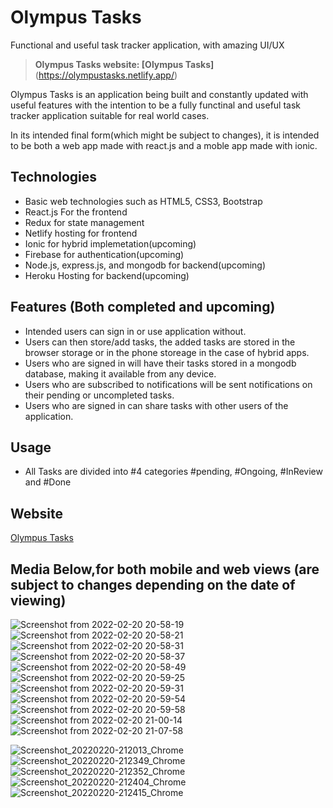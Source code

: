 # Olympus Tasks

Functional and useful task tracker application, with amazing UI/UX

> **Olympus Tasks website: [Olympus Tasks]**(https://olympustasks.netlify.app/)

Olympus Tasks is an application being built and constantly updated with useful features with the intention to be a fully functinal and useful task tracker application suitable for real world cases.

In its intended final form(which might be subject to changes), it is intended to be both a web app made with react.js and a moble app made with ionic.

## Technologies

- Basic web technologies such as HTML5, CSS3, Bootstrap
- React.js For the frontend
- Redux for state management
- Netlify hosting for frontend
- Ionic for hybrid implemetation(upcoming)
- Firebase for authentication(upcoming)
- Node.js, express.js, and mongodb for backend(upcoming)
- Heroku Hosting for backend(upcoming)

## Features (Both completed and upcoming)

- Intended users can sign in or use application without.
- Users can then store/add tasks, the added tasks are stored in the browser storage or in the phone storeage in the case of hybrid apps.
- Users who are signed in will have their tasks stored in a mongodb database, making it available from any device.
- Users who are subscribed to notifications will be sent notifications on their pending or uncompleted tasks.
- Users who are signed in can share tasks with other users of the application.

## Usage

- All Tasks are divided into #4 categories #pending, #Ongoing, #InReview and #Done

## Website

[Olympus Tasks](https://olympustasks.netlify.app/)

## Media Below,for both mobile and web views (are subject to changes depending on the date of viewing)

![Screenshot from 2022-02-20 20-58-19](https://user-images.githubusercontent.com/55140896/154862330-d68777de-c9bf-4a6d-9165-944d085c2be9.png)
![Screenshot from 2022-02-20 20-58-21](https://user-images.githubusercontent.com/55140896/154862461-4263cb8e-91a3-4ece-99d8-8fc163967d0e.png)
![Screenshot from 2022-02-20 20-58-31](https://user-images.githubusercontent.com/55140896/154862466-e811c297-ac25-446e-9639-3d93d40e147b.png)
![Screenshot from 2022-02-20 20-58-37](https://user-images.githubusercontent.com/55140896/154862473-ef613291-7c2b-44d4-8594-db0fe08d6c6d.png)
![Screenshot from 2022-02-20 20-58-49](https://user-images.githubusercontent.com/55140896/154862478-310c24ec-4039-49b8-b270-61d0ae62bc4f.png)
![Screenshot from 2022-02-20 20-59-25](https://user-images.githubusercontent.com/55140896/154862482-2620c605-edef-487d-bdac-1dbd1868b02b.png)
![Screenshot from 2022-02-20 20-59-31](https://user-images.githubusercontent.com/55140896/154862493-d8e309ec-b5cd-4e3a-a7aa-fe94dafab1a1.png)
![Screenshot from 2022-02-20 20-59-54](https://user-images.githubusercontent.com/55140896/154862509-0c19d7e3-df0a-4d05-abcf-8a7080f4b2fc.png)
![Screenshot from 2022-02-20 20-59-58](https://user-images.githubusercontent.com/55140896/154862513-39f76037-4170-448a-93fd-6523243c243a.png)
![Screenshot from 2022-02-20 21-00-14](https://user-images.githubusercontent.com/55140896/154862520-ddc51a8e-8cd1-42a6-bf1a-a69c3bbd7b6b.png)
![Screenshot from 2022-02-20 21-07-58](https://user-images.githubusercontent.com/55140896/154862522-042b0028-2db4-4652-89d9-4fa6108979f5.png)

![Screenshot_20220220-212013_Chrome](https://user-images.githubusercontent.com/55140896/154863092-c9896341-13fd-4202-878b-7e8608add2b1.jpg)
![Screenshot_20220220-212349_Chrome](https://user-images.githubusercontent.com/55140896/154863117-cd5874fc-6578-4959-b23c-44dbef7f0fe1.jpg)
![Screenshot_20220220-212352_Chrome](https://user-images.githubusercontent.com/55140896/154863123-fb7bdc21-3d91-43e4-82eb-f0c6d44e3ff6.jpg)
![Screenshot_20220220-212404_Chrome](https://user-images.githubusercontent.com/55140896/154863137-5410644f-c943-4a84-921a-8d3a4802c126.jpg)
![Screenshot_20220220-212415_Chrome](https://user-images.githubusercontent.com/55140896/154863143-2e1f6bd3-402e-4afc-b5c3-62fc7d8faac4.jpg)
